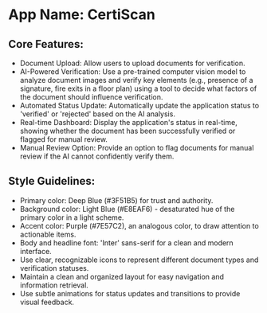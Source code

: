 # **App Name**: CertiScan

## Core Features:

- Document Upload: Allow users to upload documents for verification.
- AI-Powered Verification: Use a pre-trained computer vision model to analyze document images and verify key elements (e.g., presence of a signature, fire exits in a floor plan) using a tool to decide what factors of the document should influence verification.
- Automated Status Update: Automatically update the application status to 'verified' or 'rejected' based on the AI analysis.
- Real-time Dashboard: Display the application's status in real-time, showing whether the document has been successfully verified or flagged for manual review.
- Manual Review Option: Provide an option to flag documents for manual review if the AI cannot confidently verify them.

## Style Guidelines:

- Primary color: Deep Blue (#3F51B5) for trust and authority.
- Background color: Light Blue (#E8EAF6) - desaturated hue of the primary color in a light scheme.
- Accent color: Purple (#7E57C2), an analogous color, to draw attention to actionable items.
- Body and headline font: 'Inter' sans-serif for a clean and modern interface.
- Use clear, recognizable icons to represent different document types and verification statuses.
- Maintain a clean and organized layout for easy navigation and information retrieval.
- Use subtle animations for status updates and transitions to provide visual feedback.
